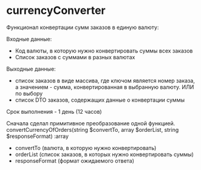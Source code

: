 # currencyConverter

Функционал конвертации сумм заказов в единую валюту:

Входные данные:
- Код валюты, в которую нужно конвертировать суммы всех заказов
- Список заказов с суммами в разных валютах

Выходные данные:
- список заказов в виде массива, где ключом является номер заказа, а значением - сумма, конвертированная в выбранную валюту.
ИЛИ по выбору
- список DTO заказов, содержащих данные о конвертации суммы




Срок выполнения - 1 день (12 часов)

Сначала сделал примитивное преобразование одной функцией.
convertCurrencyOfOrders(string $convertTo, array $orderList, string $responseFormat) :array
- convertTo (валюта, в которую нужно конвертировать)
- orderList (список заказов, в которых нужно конвертировать суммы)
- responseFormat (формат ожидаемого ответа)

